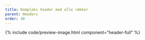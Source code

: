 ```yaml
---
title: Kompleks header med alle rækker
parent: Headers
order: 30
---
```


{% include code/preview-image.html component="header-full" %}
